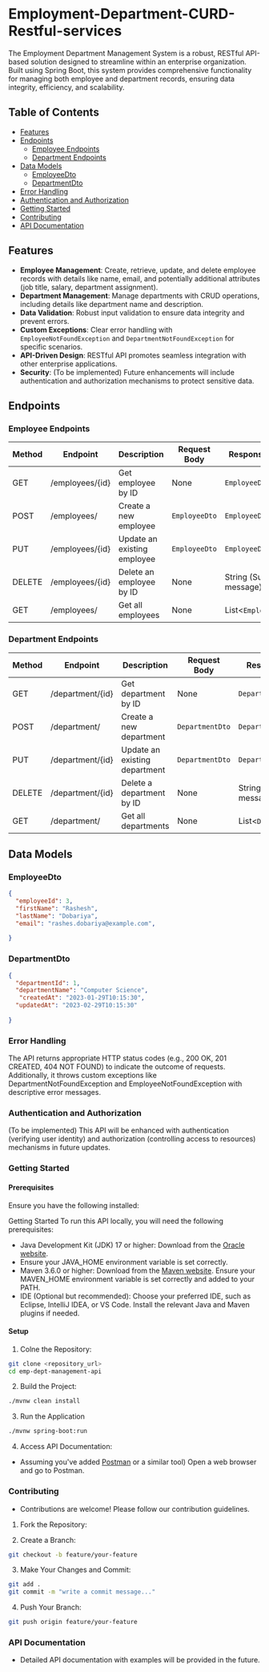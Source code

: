 # Employment-Department-CURD-Restful-services
The Employment Department Management System is a robust, RESTful API-based solution designed to streamline within an enterprise organization. Built using Spring Boot, this system provides comprehensive functionality for managing both employee and department records, ensuring data integrity, efficiency, and scalability.


## Table of Contents

- [Features](#features)
- [Endpoints](#endpoints)
    - [Employee Endpoints](#employee-endpoints)
    - [Department Endpoints](#department-endpoints)
- [Data Models](#data-models)
    - [EmployeeDto](#employeedto)
    - [DepartmentDto](#departmentdto)
- [Error Handling](#error-handling)
- [Authentication and Authorization](#authentication-and-authorization)
- [Getting Started](#getting-started)
- [Contributing](#contributing)
- [API Documentation](#api-documentation)

## Features

- **Employee Management**: Create, retrieve, update, and delete employee records with details like name, email, and potentially additional attributes (job title, salary, department assignment).
- **Department Management**: Manage departments with CRUD operations, including details like department name and description.
- **Data Validation**: Robust input validation to ensure data integrity and prevent errors.
- **Custom Exceptions**: Clear error handling with `EmployeeNotFoundException` and `DepartmentNotFoundException` for specific scenarios.
- **API-Driven Design**: RESTful API promotes seamless integration with other enterprise applications.
- **Security**: (To be implemented) Future enhancements will include authentication and authorization mechanisms to protect sensitive data.


## Endpoints

### Employee Endpoints

| Method | Endpoint          | Description                    | Request Body  | Response Body |
|--------|-------------------|--------------------------------|---------------|---------------|
| GET    | /employees/{id}   | Get employee by ID             | None          | `EmployeeDto` |
| POST   | /employees/       | Create a new employee          | `EmployeeDto` | `EmployeeDto` |
| PUT    | /employees/{id}   | Update an existing employee    | `EmployeeDto` | `EmployeeDto` |
| DELETE | /employees/{id}   | Delete an employee by ID       | None          | String (Success message) |
| GET    | /employees/       | Get all employees              | None          | List<`EmployeeDto`> |


### Department Endpoints

| Method | Endpoint           | Description                    | Request Body    | Response Body |
|--------|--------------------|--------------------------------|-----------------|---------------|
| GET    | /department/{id}   | Get department by ID           | None            | `DepartmentDto` |
| POST   | /department/       | Create a new department        | `DepartmentDto` | `DepartmentDto` |
| PUT    | /department/{id}   | Update an existing department  | `DepartmentDto` | `DepartmentDto` |
| DELETE | /department/{id}   | Delete a department by ID      | None            | String (Success message) |
| GET    | /department/       | Get all departments            | None            | List<`DepartmentDto`> |

## Data Models

### EmployeeDto

```json
{
  "employeeId": 3,
  "firstName": "Rashesh",
  "lastName": "Dobariya",
  "email": "rashes.dobariya@example.com",
 
}
```


### DepartmentDto

```json
{
  "departmentId": 1,
  "departmentName": "Computer Science",
   "createdAt": "2023-01-29T10:15:30",
  "updatedAt": "2023-02-29T10:15:30"
 
}
```

### Error Handling 

The API returns appropriate HTTP status codes (e.g., 200 OK, 201 CREATED, 404 NOT FOUND) to indicate the outcome of requests. Additionally, it throws custom exceptions like DepartmentNotFoundException and EmployeeNotFoundException with descriptive error messages.


### Authentication and Authorization

(To be implemented) This API will be enhanced with authentication (verifying user identity) and authorization (controlling access to resources) mechanisms in future updates.

### Getting Started

#### Prerequisites
Ensure you have the following installed:

Getting Started
To run this API locally, you will need the following prerequisites:

- Java Development Kit (JDK) 17 or higher:
Download from the [Oracle website](https://www.oracle.com/java/technologies/downloads/?er=2218).
- Ensure your JAVA_HOME environment variable is set correctly.
- Maven 3.6.0 or higher:
Download from the [Maven website](https://maven.apache.org/download.cgi).
Ensure your MAVEN_HOME environment variable is set correctly and added to your PATH.
- IDE (Optional but recommended):
Choose your preferred IDE, such as Eclipse, IntelliJ IDEA, or VS Code.
Install the relevant Java and Maven plugins if needed.


#### Setup

1. Colne the Repository:

```bash
git clone <repository_url>
cd emp-dept-management-api
```
2. Build the Project:

```bash
./mvnw clean install

```
3. Run the Application

```bash
./mvnw spring-boot:run
```
4. Access API Documentation:

- Assuming you've added [Postman](https://www.postman.com/downloads/) or a similar tool) Open a web browser and go to Postman.

### Contributing

- Contributions are welcome! Please follow our contribution guidelines.

1. Fork the Repository:

2. Create a Branch:

```bash
git checkout -b feature/your-feature
```

3. Make Your Changes and Commit:

```bash
git add .
git commit -m "write a commit message..."
```

4. Push Your Branch:

```bash
git push origin feature/your-feature
```


### API Documentation

- Detailed API documentation with examples will be provided in the future.


